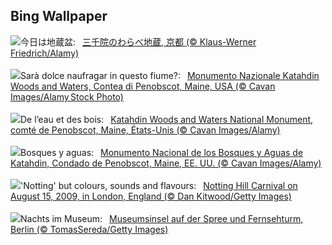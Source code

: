 ## Bing Wallpaper
![](https://www.bing.com/th?id=OHR.JizoFestival2024_JA-JP8040094666_UHD.jpg&w=1000)今日は地蔵盆:&nbsp;&ensp;[三千院のわらべ地蔵, 京都 (© Klaus-Werner Friedrich/Alamy)](https://www.bing.com/th?id=OHR.JizoFestival2024_JA-JP8040094666_UHD.jpg)
<br><br/>
![](https://www.bing.com/th?id=OHR.KatahdinWoods_IT-IT5335389072_UHD.jpg&w=1000)Sarà dolce naufragar in questo fiume?:&nbsp;&ensp;[Monumento Nazionale Katahdin Woods and Waters, Contea di Penobscot, Maine, USA (© Cavan Images/Alamy Stock Photo)](https://www.bing.com/th?id=OHR.KatahdinWoods_IT-IT5335389072_UHD.jpg)
<br><br/>
![](https://www.bing.com/th?id=OHR.KatahdinWoods_FR-FR8416030061_UHD.jpg&w=1000)De l’eau et des bois:&nbsp;&ensp;[Katahdin Woods and Waters National Monument, comté de Penobscot, Maine, États-Unis (© Cavan Images/Alamy)](https://www.bing.com/th?id=OHR.KatahdinWoods_FR-FR8416030061_UHD.jpg)
<br><br/>
![](https://www.bing.com/th?id=OHR.KatahdinWoods_ES-ES2494481024_UHD.jpg&w=1000)Bosques y aguas:&nbsp;&ensp;[Monumento Nacional de los Bosques y Aguas de Katahdin, Condado de Penobscot, Maine, EE. UU. (© Cavan Images/Alamy)](https://www.bing.com/th?id=OHR.KatahdinWoods_ES-ES2494481024_UHD.jpg)
<br><br/>
![](https://www.bing.com/th?id=OHR.NottingHillCarnival2024_EN-GB9324576606_UHD.jpg&w=1000)'Notting' but colours, sounds and flavours:&nbsp;&ensp;[Notting Hill Carnival on August 15, 2009, in London, England (© Dan Kitwood/Getty Images)](https://www.bing.com/th?id=OHR.NottingHillCarnival2024_EN-GB9324576606_UHD.jpg)
<br><br/>
![](https://www.bing.com/th?id=OHR.MuseumsinselSpree_DE-DE8201453372_UHD.jpg&w=1000)Nachts im Museum:&nbsp;&ensp;[Museumsinsel auf der Spree und Fernsehturm, Berlin (© TomasSereda/Getty Images)](https://www.bing.com/th?id=OHR.MuseumsinselSpree_DE-DE8201453372_UHD.jpg)
<br><br/>
